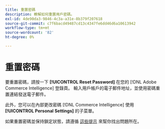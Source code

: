 ```yaml
---
title: 重置密碼
description: 瞭解如何重置用戶密碼。
exl-id: 4de90da3-9846-4c3a-a31e-8b379f207618
source-git-commit: c7f6bacd49487cd13c4347fe6dd46d6a10613942
workflow-type: tm+mt
source-wordcount: '82'
ht-degree: 0%

---
```


# 重置密碼

要重置密碼，請按一下 **[!UICONTROL Reset Password]** 在您的 [!DNL Adobe Commerce Intelligence] 登錄頁。 輸入用戶帳戶的電子郵件地址，並使用密碼重置連結發送電子郵件。

此外，您可以在內部更改密碼 [!DNL Commerce Intelligence] 使用 **[!UICONTROL Personal Settings]** 的子菜單。

如果重置密碼並保持鎖定狀態，請遵循 [這些提示](https://experienceleague.adobe.com/docs/commerce-knowledge-base/kb/troubleshooting/miscellaneous/troubleshooting-mbi-account-lockout.html) 來幫你找出問題所在。

